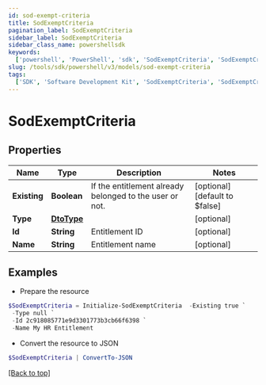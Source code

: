 ```yaml
---
id: sod-exempt-criteria
title: SodExemptCriteria
pagination_label: SodExemptCriteria
sidebar_label: SodExemptCriteria
sidebar_class_name: powershellsdk
keywords:
  ['powershell', 'PowerShell', 'sdk', 'SodExemptCriteria', 'SodExemptCriteria']
slug: /tools/sdk/powershell/v3/models/sod-exempt-criteria
tags:
  ['SDK', 'Software Development Kit', 'SodExemptCriteria', 'SodExemptCriteria']
---
```


# SodExemptCriteria

## Properties

| Name | Type | Description | Notes |
| --- | --- | --- | --- |
| **Existing** | **Boolean** | If the entitlement already belonged to the user or not. | [optional] [default to $false] |
| **Type** | [**DtoType**](dto-type) |  | [optional] |
| **Id** | **String** | Entitlement ID | [optional] |
| **Name** | **String** | Entitlement name | [optional] |

## Examples

- Prepare the resource

```powershell
$SodExemptCriteria = Initialize-SodExemptCriteria  -Existing true `
 -Type null `
 -Id 2c918085771e9d3301773b3cb66f6398 `
 -Name My HR Entitlement
```

- Convert the resource to JSON

```powershell
$SodExemptCriteria | ConvertTo-JSON
```

[[Back to top]](#)
